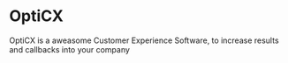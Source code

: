 # OptiCX
OptiCX is a aweasome Customer Experience Software, to increase results and callbacks into your company
